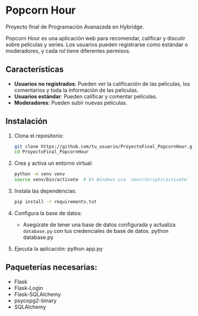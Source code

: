 # Popcorn Hour
Proyecto final de Programación Avanazada en Hybridge.

Popcorn Hour es una aplicación web para recomendar, calificar y discutir sobre películas y series. Los usuarios pueden registrarse como estándar o moderadores, y cada rol tiene diferentes permisos.

## Características

- **Usuarios no registrados**: Pueden ver la calificación de las películas, los comentarios y toda la información de las películas.
- **Usuarios estándar**: Pueden calificar y comentar películas.
- **Moderadores**: Pueden subir nuevas películas.


## Instalación

1. Clona el repositorio:
    ```bash
    git clone https://github.com/tu_usuario/ProyectoFinal_PopcornHour.git
    cd ProyectoFinal_PopcornHour
    ```

2. Crea y activa un entorno virtual:
    ```bash
    python -m venv venv
    source venv/bin/activate  # En Windows usa `venv\Scripts\activate`
    ```

3. Instala las dependencias:
    ```bash
    pip install -r requirements.txt
    ```

4. Configura la base de datos:
    - Asegúrate de tener una base de datos configurada y actualiza `database.py` con tus credenciales de base de datos.
    python database.py

5. Ejecuta la aplicación:
    python app.py

## Paqueterías necesarias:
- Flask
- Flask-Login
- Flask-SQLAlchemy
- psycopg2-binary
- SQLAlchemy